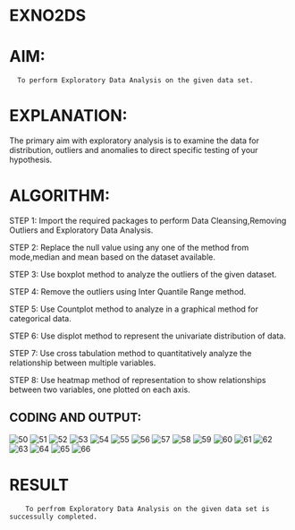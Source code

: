 # EXNO2DS
# AIM:
      To perform Exploratory Data Analysis on the given data set.
      
# EXPLANATION:
  The primary aim with exploratory analysis is to examine the data for distribution, outliers and anomalies to direct specific testing of your hypothesis.
  
# ALGORITHM:
STEP 1: Import the required packages to perform Data Cleansing,Removing Outliers and Exploratory Data Analysis.

STEP 2: Replace the null value using any one of the method from mode,median and mean based on the dataset available.

STEP 3: Use boxplot method to analyze the outliers of the given dataset.

STEP 4: Remove the outliers using Inter Quantile Range method.

STEP 5: Use Countplot method to analyze in a graphical method for categorical data.

STEP 6: Use displot method to represent the univariate distribution of data.

STEP 7: Use cross tabulation method to quantitatively analyze the relationship between multiple variables.

STEP 8: Use heatmap method of representation to show relationships between two variables, one plotted on each axis.

## CODING AND OUTPUT:

   ![50](https://github.com/user-attachments/assets/c02252d0-8f0f-48c7-81e4-23d686d40f94)
   ![51](https://github.com/user-attachments/assets/65e7137a-6fa1-4577-8200-e3bf9f0080d7)
   ![52](https://github.com/user-attachments/assets/bfce8d59-0347-4add-83e7-b0fa8272b4f6)
   ![53](https://github.com/user-attachments/assets/a4614fde-9161-407a-929a-a2ef852643bf)
   ![54](https://github.com/user-attachments/assets/e97e2541-6366-470b-b701-6e27e6cfe652)
   ![55](https://github.com/user-attachments/assets/bf335888-c3e0-4fbe-96a9-f8ebe5477137)
   ![56](https://github.com/user-attachments/assets/d5b196ad-8d9b-421f-9188-40264d0452c2)
   ![57](https://github.com/user-attachments/assets/80a19dea-7436-4555-8d80-9615a99ed2d6)
   ![58](https://github.com/user-attachments/assets/055f9395-6a64-44e0-8cb0-d9e53a943c3e)
   ![59](https://github.com/user-attachments/assets/77b98dbd-c73e-48eb-8719-f3ef669fd489)
   ![60](https://github.com/user-attachments/assets/b80d53fc-abd1-4a75-bc50-b71692a322e2)
   ![61](https://github.com/user-attachments/assets/40f5fc46-f922-4a3d-bde4-2bf5f8b2210f)
   ![62](https://github.com/user-attachments/assets/e1892f06-1a0c-4d1b-bdbf-bfce1df91225)
   ![63](https://github.com/user-attachments/assets/940d703a-41ab-4bc7-bd99-eaae8422f8a4)
   ![64](https://github.com/user-attachments/assets/408a3aa4-4c01-463b-b218-878740dffb6c)
   ![65](https://github.com/user-attachments/assets/89a3a378-88b5-4ac3-90db-0a55b1441fe9)
   ![66](https://github.com/user-attachments/assets/f985f615-6607-4465-ad89-467bf7651200)


# RESULT
        To perfrom Exploratory Data Analysis on the given data set is successully completed.
